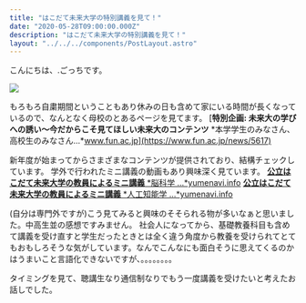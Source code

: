 ```yaml
---
title: "はこだて未来大学の特別講義を見て！"
date: "2020-05-28T09:00:00.000Z"
description: "はこだて未来大学の特別講義を見て！"
layout: "../../../components/PostLayout.astro"
---
```


こんにちは、.ごっちです。

![](https://cdn-images-1.medium.com/max/2000/1*G6t5Pa5tWvTQa98xcK11_g.png)

もろもろ自粛期間ということもあり休みの日も含めて家にいる時間が長くなっているので、なんとなく母校のとあるページを見てます。
[**特別企画: 未来大の学びへの誘い～今だからこそ見てほしい未来大のコンテンツ**
*本学学生のみなさん、高校生のみなさん…*www.fun.ac.jp](https://www.fun.ac.jp/news/5617)

新年度が始まってからさまざまなコンテンツが提供されており、結構チェックしています。
学外で行われたミニ講義の動画もあり興味深く見ています。
[**公立はこだて未来大学の教員によるミニ講義**
*脳科学 ...*yumenavi.info](https://yumenavi.info/lecture.aspx?GNKCD=g008534&OraSeq=6407959&ProId=WNA002&SerKbn=3&SearchMod=3&University=V&Page=1&KeyWord=%e5%85%ac%e7%ab%8b%e3%81%af%e3%81%93%e3%81%a0%e3%81%a6%e6%9c%aa%e6%9d%a5%e5%a4%a7%e5%ad%a6)
[**公立はこだて未来大学の教員によるミニ講義**
*人工知能学 ...*yumenavi.info](https://yumenavi.info/lecture.aspx?GNKCD=g007349&OraSeq=6407959&ProId=WNA002&SerKbn=3&SearchMod=3&University=V&Page=1&KeyWord=%e5%85%ac%e7%ab%8b%e3%81%af%e3%81%93%e3%81%a0%e3%81%a6%e6%9c%aa%e6%9d%a5%e5%a4%a7%e5%ad%a6)

(自分は専門外ですが)こう見てみると興味のそそられる物が多いなぁと思いました。中高生並の感想ですみません。
社会人になってから、基礎教養科目も含めて講義を受け直すと学生だったときとは全く違う角度から教養を受けられてとてもおもしろそうな気がしています。なんでこんなにも面白そうに思えてくるのかはうまいこと言語化できないですが、。。。。。。。。

タイミングを見て、聴講生なり通信制なりでもう一度講義を受けたいと考えたお話しでした。
